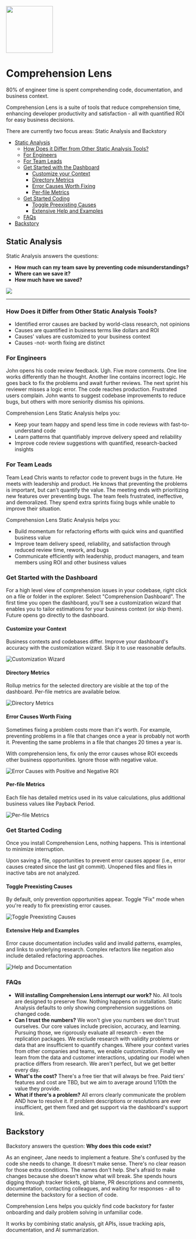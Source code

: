 <img src="https://www.dropbox.com/scl/fi/ujpbmjaz1ifaz9z7dlr64/logo128x128.png?rlkey=huvscfjwquvubyvur2ieh5kik&raw=1" width="128px" height="128px" />

# Comprehension Lens

80% of engineer time is spent comprehending code, documentation, and business context.

Comprehension Lens is a suite of tools that reduce comprehension time, enhancing developer productivity and satisfaction - all with quantified  ROI for easy business decisions.

There are currently two focus areas: Static Analysis and Backstory

<!-- TOC depthfrom:2 orderedlist:false -->

- [Static Analysis](#static-analysis)
  - [How Does it Differ from Other Static Analysis Tools?](#how-does-it-differ-from-other-static-analysis-tools)
  - [For Engineers](#for-engineers)
  - [For Team Leads](#for-team-leads)
  - [Get Started with the Dashboard](#get-started-with-the-dashboard)
    - [Customize your Context](#customize-your-context)
    - [Directory Metrics](#directory-metrics)
    - [Error Causes Worth Fixing](#error-causes-worth-fixing)
    - [Per-file Metrics](#per-file-metrics)
  - [Get Started Coding](#get-started-coding)
    - [Toggle Preexisting Causes](#toggle-preexisting-causes)
    - [Extensive Help and Examples](#extensive-help-and-examples)
  - [FAQs](#faqs)
- [Backstory](#backstory)

<!-- /TOC -->

## Static Analysis

Static Analysis answers the questions:

- **How much can my team save by preventing code misunderstandings?**
- **Where can we save it?**
- **How much have we saved?**

<img src="https://www.dropbox.com/scl/fi/5rdwio2um0etl17dzgnwl/Screen-Shot-2024-12-05-at-1.31.50-PM.png?rlkey=zjre0j7cg5lvqj1axiq5jq9vl&st=6v0pyof5&raw=1">

<hr/>

### How Does it Differ from Other Static Analysis Tools?

- Identified error causes are backed by world-class research, not opinions
- Causes are quantified in business terms like dollars and ROI
- Causes' values are customized to your business context
- Causes -not- worth fixing are distinct


### For Engineers

John opens his code review feedback. Ugh. Five more comments. One line works differently than he thought. Another line contains incorrect logic. He goes back to fix the problems and await further reviews. The next sprint his reviewer misses a logic error. The code reaches production. Frustrated users complain. John wants to suggest codebase improvements to reduce bugs, but others with more seniority dismiss his opinions.

Comprehension Lens Static Analysis helps you:

- Keep your team happy and spend less time in code reviews with fast-to-understand code
- Learn patterns that quantifiably improve delivery speed and reliability
- Improve code review suggestions with quantified, research-backed insights

### For Team Leads

Team Lead Chris wants to refactor code to prevent bugs in the future. He meets with leadership and product. He knows that preventing the problems is important, but can't quantify the value. The meeting ends with prioritizing new features over preventing bugs. The team feels frustrated, ineffective, and demoralized. They spend extra sprints fixing bugs while unable to improve their situation.

Comprehension Lens Static Analysis helps you:

- Build momentum for refactoring efforts with quick wins and quantified business value
- Improve team delivery speed, reliability, and satisfaction through reduced review time, rework, and bugs
- Communicate efficiently with leadership, product managers, and team members using ROI and other business values




### Get Started with the Dashboard
For a high level view of comprehension issues in your codebase, right click on a file or folder in the explorer. Select "Comprehension Dashboard". The first time you open the dashboard, you'll see a customization wizard that enables you to tailor estimations for your business context (or skip them). Future opens go directly to the dashboard.

#### Customize your Context

Business contexts and codebases differ. Improve your dashboard's accuracy with the customization wizard. Skip it to use reasonable defaults.

<img alt="Customization Wizard" src="https://www.dropbox.com/scl/fi/xvhvrselxv9qmnmgd0bg2/Screen-Cast-2024-12-12-at-2.34.32-PM.gif?rlkey=upibgemizv1x4k9sijk88bv89&&raw=1">

#### Directory Metrics

Rollup metrics for the selected directory are visible at the top of the dashboard. Per-file metrics are available below.

<img alt="Directory Metrics" src="https://www.dropbox.com/scl/fi/bnl4do97ljzkbu0p1jc5a/Screen-Cast-2024-12-03-at-3.35.16-PM.gif?rlkey=7t8i3imms1vcggenat7agtoa9&&raw=1">

#### Error Causes Worth Fixing

Sometimes fixing a problem costs more than it's worth. For example, preventing problems in a file that changes once a year is probably not worth it. Preventing the same problems in a file that changes 20 times a year is.

With comprehension lens, fix only the error causes whose ROI exceeds other business opportunities. Ignore those with negative value.

<img alt="Error Causes with Positive and Negative ROI" src="https://www.dropbox.com/scl/fi/5k3xqnon71kn8zmr7mcpd/Screen-Shot-2024-12-03-at-6.14.32-PM.png?rlkey=osnkvwew1gibdg61ke6dvbjhh&st=hzaaics4&raw=1" />



#### Per-file Metrics

Each file has detailed metrics used in its value calculations, plus additional business values like Payback Period.

<img alt="Per-file Metrics" src="https://www.dropbox.com/scl/fi/normvptz66vhbppp79oo6/Screen-Shot-2024-12-12-at-3.54.45-PM.png?rlkey=lv4i93cu9cvi1a4ezsjsgutoe&st=ty3g5exl&raw=1" />


### Get Started Coding
Once you install Comprehension Lens, nothing happens. This is intentional to minimize interruption.

Upon saving a file, opportunities to prevent error causes appear (i.e., error causes created since the last git commit). Unopened files and files in inactive tabs are not analyzed.


#### Toggle Preexisting Causes
By default, only prevention opportunities appear. Toggle "Fix" mode when you're ready to fix preexisting error causes.

<img alt="Toggle Preexisting Causes" src="https://www.dropbox.com/scl/fi/yk6yphi4n8e0vh6idlsb3/Screen-Cast-2025-01-01-at-1.54.51-PM.gif?rlkey=id5dmhm2n9e3y85lbky25ga1b&raw=1" />


#### Extensive Help and Examples

Error cause documentation includes valid and invalid patterns, examples, and links to underlying research. Complex refactors like negation also include detailed refactoring approaches.

<img alt="Help and Documentation" src="https://www.dropbox.com/s/4msducph3vttnq8/Screen%20Cast%202025-01-01%20at%2011.50.48%20AM.gif?raw=1">

### FAQs

- **Will installing Comprehension Lens interrupt our work?** No. All tools are designed to preserve flow. Nothing happens on installation. Static Analysis defaults to only showing comprehension suggestions on changed code.
- **Can I trust the numbers?** We won't give you numbers we don't trust ourselves. Our core values include precision, accuracy, and learning. Pursuing those, we rigorously evaluate all research - even the replication packages. We exclude research with validity problems or data that are insufficient to quantify changes. Where your context varies from other companies and teams, we enable customization. Finally we learn from the data and customer interactions, updating our model when practice differs from research. We aren't perfect, but we get better every day.
- **What's the cost?** There's a free tier that will always be free. Paid tiers' features and cost are TBD, but we aim to average around 1/10th the value they provide.
- **What if there's a problem?** All errors clearly communicate the problem AND how to resolve it. If problem descriptions or resolutions are ever insufficient, get them fixed and get support via the dashboard's support link.

## Backstory

Backstory answers the question: **Why does this code exist?**

As an engineer, Jane needs to implement a feature. She's confused by the code she needs to change. It doesn't make sense. There's no clear reason for those extra conditions. The names don't help. She's afraid to make changes because she doesn't know what will break. She spends hours digging through tracker tickets, git blame, PR descriptions and comments, documentation, contacting colleagues, and waiting for responses - all to determine the backstory for a section of code.

Comprehension Lens helps you quickly find code backstory for faster onboarding and daily problem solving in unfamiliar code.

It works by combining static analysis, git APIs, issue tracking apis, documentation, and AI summarization.
